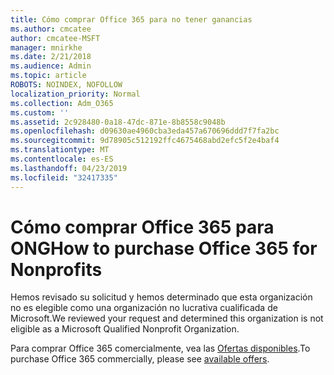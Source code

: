 ```yaml
---
title: Cómo comprar Office 365 para no tener ganancias
ms.author: cmcatee
author: cmcatee-MSFT
manager: mnirkhe
ms.date: 2/21/2018
ms.audience: Admin
ms.topic: article
ROBOTS: NOINDEX, NOFOLLOW
localization_priority: Normal
ms.collection: Adm_O365
ms.custom: ''
ms.assetid: 2c928480-0a18-47dc-871e-8b8558c9048b
ms.openlocfilehash: d09630ae4960cba3eda457a670696ddd7f7fa2bc
ms.sourcegitcommit: 9d78905c512192ffc4675468abd2efc5f2e4baf4
ms.translationtype: MT
ms.contentlocale: es-ES
ms.lasthandoff: 04/23/2019
ms.locfileid: "32417335"
---
```

# <a name="how-to-purchase-office-365-for-nonprofits"></a><span data-ttu-id="c3d70-102">Cómo comprar Office 365 para ONG</span><span class="sxs-lookup"><span data-stu-id="c3d70-102">How to purchase Office 365 for Nonprofits</span></span>

<span data-ttu-id="c3d70-103">Hemos revisado su solicitud y hemos determinado que esta organización no es elegible como una organización no lucrativa cualificada de Microsoft.</span><span class="sxs-lookup"><span data-stu-id="c3d70-103">We reviewed your request and determined this organization is not eligible as a Microsoft Qualified Nonprofit Organization.</span></span>
  
<span data-ttu-id="c3d70-104">Para comprar Office 365 comercialmente, vea las [Ofertas disponibles](https://portal.office.com/AdminPortal/Home).</span><span class="sxs-lookup"><span data-stu-id="c3d70-104">To purchase Office 365 commercially, please see [available offers](https://portal.office.com/AdminPortal/Home).</span></span>
  

